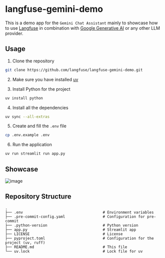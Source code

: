 # langfuse-gemini-demo
This is a demo app for the `Gemini Chat Assistant` mainly to showcase how to use [Langfuse](https://langfuse.com) in combination with [Google Generative AI](https://ai.google.dev/gemini-api/docs/models/gemini) or any other LLM provider.

## Usage

1. Clone the repository
```bash
git clone https://github.com/langfuse/langfuse-gemini-demo.git
```

2. Make sure you have installed [uv](https://docs.astral.sh/uv/)

3. Install Python for the project
```bash
uv install python
```

4. Install all the dependencies
```bash
uv sync --all-extras
```

5. Create and fill the `.env` file
```bash
cp .env.example .env
```

6. Run the application
```bash
uv run streamlit run app.py
```

## Showcase
![image](https://github.com/user-attachments/assets/2ff4252b-0e33-4a0c-af55-4e0b66635bac)


## Repository Structure
```plaintext
.
├── .env                                    # Environment variables       
├── .pre-commit-config.yaml                 # Configuration for pre-commit
├── .python-version                         # Python version
├── app.py                                  # Streamlit app  
├── LICENSE                                 # License
├── pyproject.toml                          # Configuration for the project (uv, ruff)
├── README.md                               # This file
└── uv.lock                                 # Lock file for uv
```
